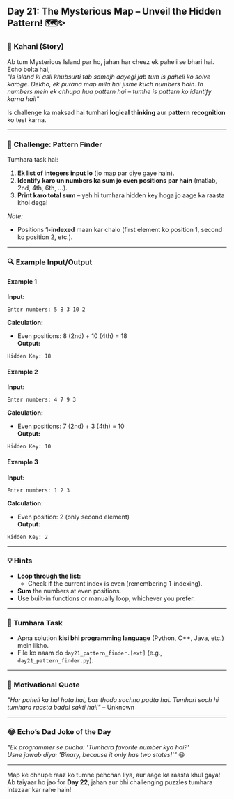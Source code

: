 ## **Day 21: The Mysterious Map – Unveil the Hidden Pattern!** 🗺️✨

### **📜 Kahani (Story)**
Ab tum Mysterious Island par ho, jahan har cheez ek paheli se bhari hai.  
Echo bolta hai,  
*"Is island ki asli khubsurti tab samajh aayegi jab tum is paheli ko solve karoge. Dekho, ek purana map mila hai jisme kuch numbers hain. In numbers mein ek chhupa hua pattern hai – tumhe is pattern ko identify karna hai!"*  

Is challenge ka maksad hai tumhari **logical thinking** aur **pattern recognition** ko test karna.

---

### **🎯 Challenge: Pattern Finder**  
Tumhara task hai:  
1. **Ek list of integers input lo** (jo map par diye gaye hain).  
2. **Identify karo un numbers ka sum jo even positions par hain** (matlab, 2nd, 4th, 6th, ...).  
3. **Print karo total sum** – yeh hi tumhara hidden key hoga jo aage ka raasta khol dega!

*Note:*  
- Positions **1-indexed** maan kar chalo (first element ko position 1, second ko position 2, etc.).

---

### **🔍 Example Input/Output**

#### **Example 1**  
**Input:**  
```
Enter numbers: 5 8 3 10 2
```  
**Calculation:**  
- Even positions: 8 (2nd) + 10 (4th) = 18  
**Output:**  
```
Hidden Key: 18
```

#### **Example 2**  
**Input:**  
```
Enter numbers: 4 7 9 3
```  
**Calculation:**  
- Even positions: 7 (2nd) + 3 (4th) = 10  
**Output:**  
```
Hidden Key: 10
```

#### **Example 3**  
**Input:**  
```
Enter numbers: 1 2 3
```  
**Calculation:**  
- Even position: 2 (only second element)  
**Output:**  
```
Hidden Key: 2
```

---

### **💡 Hints**  
- **Loop through the list:**  
  - Check if the current index is even (remembering 1-indexing).  
- **Sum** the numbers at even positions.  
- Use built-in functions or manually loop, whichever you prefer.

---

### **📝 Tumhara Task**  
- Apna solution **kisi bhi programming language** (Python, C++, Java, etc.) mein likho.  
- File ko naam do `day21_pattern_finder.[ext]` (e.g., `day21_pattern_finder.py`).

---

### **🌟 Motivational Quote**  
*"Har paheli ka hal hota hai, bas thoda sochna padta hai. Tumhari soch hi tumhara raasta badal sakti hai!"* – Unknown

---

### **😂 Echo’s Dad Joke of the Day**  
*"Ek programmer se pucha: 'Tumhara favorite number kya hai?'  
Usne jawab diya: 'Binary, because it only has two states!'"* 😆

---

Map ke chhupe raaz ko tumne pehchan liya, aur aage ka raasta khul gaya! Ab taiyaar ho jao for **Day 22**, jahan aur bhi challenging puzzles tumhara intezaar kar rahe hain!


